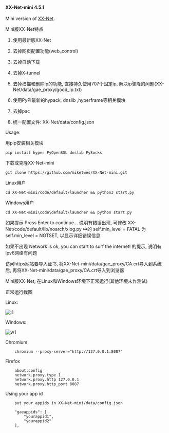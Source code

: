 #### XX-Net-mini 4.5.1
Mini version of [XX-Net](https://github.com/XX-net/XX-Net).

Mini版XX-Net特点

1. 使用最新版XX-Net

2. 去掉网页配置功能(web_control)

3. 去掉自动下载

4. 去掉X-tunnel

5. 去掉扫描和删除ip的功能, 直接持久使用707个固定ip, 解决ip骤降的问题(XX-Net/data/gae_proxy/good_ip.txt)

6. 使用PyPI最新的hypack, dnslib ,hyperframe等相关模块

7. 去掉pac

8. 统一配置文件: XX-Net/data/config.json

Usage: 

用pip安装相关模块
    
    pip install hyper PyOpenSSL dnslib PySocks

下载或克隆XX-Net-mini

    git clone https://github.com/miketwes/XX-Net-mini.git

Linux用户

    cd XX-Net-mini/code/default/launcher && python3 start.py
    
Windows用户

    cd XX-Net-mini\code\default\launcher && python start.py

如果提示 Press Enter to continue...
说明有错误出现, 可修改 XX-Net/code/default/lib/noarch/xlog.py 中的 self.min_level = FATAL 为 self.min_level = NOTSET,
以显示详细错误信息
 
如果不出现 Network is ok, you can start to surf the internet! 的提示,  说明有Ipv6网络有问题

访问https网站要导入证书, 将XX-Net-mini/data/gae_proxy/CA.crt导入到系统后, 再将XX-Net-mini/data/gae_proxy/CA.crt导入到浏览器

Mini版XX-Net, 在Linux和Windows环境下正常运行(其他环境未作测试)

正常运行截图

Linux:

![l1](https://user-images.githubusercontent.com/6849681/91863827-1a667200-eca2-11ea-81cb-d899bed2394f.png)

Windows:

![w1](https://user-images.githubusercontent.com/6849681/91863873-26eaca80-eca2-11ea-82d1-b1c847d0a18f.png)

    
Chromium

        chromium --proxy-server="http://127.0.0.1:8087"
    
Firefox 
    
        about:config
        network.proxy.type 1     
        network.proxy.http 127.0.0.1
        network.proxy.http_port 8087
   
Using your app id
    
        put your appids in XX-Net-mini/data/config.json
    
        "gaeappids": [
            "yourappid1",
            "yourappid2"
        ],
